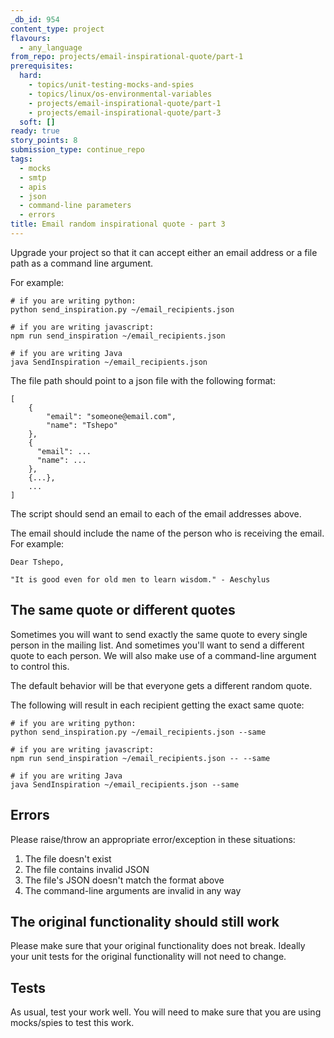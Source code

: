 ```yaml
---
_db_id: 954
content_type: project
flavours:
  - any_language
from_repo: projects/email-inspirational-quote/part-1
prerequisites:
  hard:
    - topics/unit-testing-mocks-and-spies
    - topics/linux/os-environmental-variables
    - projects/email-inspirational-quote/part-1
    - projects/email-inspirational-quote/part-3
  soft: []
ready: true
story_points: 8
submission_type: continue_repo
tags:
  - mocks
  - smtp
  - apis
  - json
  - command-line parameters
  - errors
title: Email random inspirational quote - part 3
---
```


Upgrade your project so that it can accept either an email address or a file path as a command line argument.

For example:

```
# if you are writing python:
python send_inspiration.py ~/email_recipients.json

# if you are writing javascript:
npm run send_inspiration ~/email_recipients.json

# if you are writing Java
java SendInspiration ~/email_recipients.json
```

The file path should point to a json file with the following format:

```
[
    {
        "email": "someone@email.com",
        "name": "Tshepo"
    },
    {
      "email": ...
      "name": ...
    },
    {...},
    ...
]
```

The script should send an email to each of the email addresses above.

The email should include the name of the person who is receiving the email. For example:

```
Dear Tshepo,

"It is good even for old men to learn wisdom." - Aeschylus
```

## The same quote or different quotes

Sometimes you will want to send exactly the same quote to every single person in the mailing list. And sometimes you'll want to send a different quote to each person. We will also make use of a command-line argument to control this.

The default behavior will be that everyone gets a different random quote.

The following will result in each recipient getting the exact same quote:

```
# if you are writing python:
python send_inspiration.py ~/email_recipients.json --same

# if you are writing javascript:
npm run send_inspiration ~/email_recipients.json -- --same

# if you are writing Java
java SendInspiration ~/email_recipients.json --same
```

## Errors

Please raise/throw an appropriate error/exception in these situations:

1. The file doesn't exist
2. The file contains invalid JSON
3. The file's JSON doesn't match the format above
4. The command-line arguments are invalid in any way

## The original functionality should still work

Please make sure that your original functionality does not break. Ideally your unit tests for the original functionality will not need to change.

## Tests

As usual, test your work well. You will need to make sure that you are using mocks/spies to test this work.
